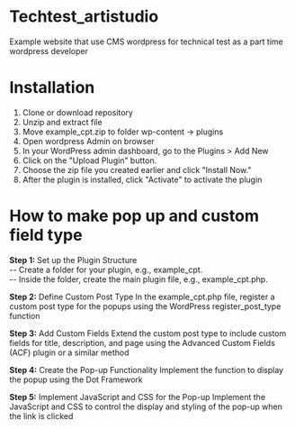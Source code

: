# Techtest_artistudio
Example website that use CMS wordpress for technical test as a part time wordpress developer

# Installation
1. Clone or download repository
2. Unzip and extract file
3. Move example_cpt.zip to folder wp-content -> plugins
4. Open wordpress Admin on browser
5. In your WordPress admin dashboard, go to the Plugins > Add New
6. Click on the "Upload Plugin" button.
7. Choose the zip file you created earlier and click "Install Now."
8. After the plugin is installed, click "Activate" to activate the plugin

# How to make pop up and custom field type
**Step 1:** Set up the Plugin Structure <br>
-- Create a folder for your plugin, e.g., example_cpt.<br>
-- Inside the folder, create the main plugin file, e.g., example_cpt.php.

**Step 2:** Define Custom Post Type
In the example_cpt.php file, register a custom post type for the popups using the WordPress register_post_type function

**Step 3:** Add Custom Fields
Extend the custom post type to include custom fields for title, description, and page using the Advanced Custom Fields (ACF) plugin or a similar method

**Step 4:** Create the Pop-up Functionality
Implement the function to display the popup using the Dot Framework

**Step 5:** Implement JavaScript and CSS for the Pop-up
Implement the JavaScript and CSS to control the display and styling of the pop-up when the link is clicked